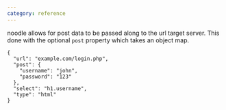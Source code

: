 ```yaml
---
category: reference
---
```


noodle allows for post data to be passed along to the url target server. This 
done with the optional `post` property which takes an object map.

    {
      "url": "example.com/login.php",
      "post": {
        "username": "john",
        "password": "123"
      },
      "select": "h1.username",
      "type": "html"
    }